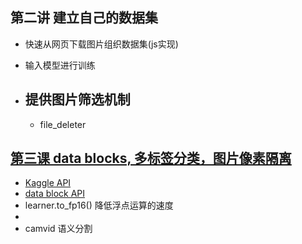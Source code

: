 ## 第二讲 建立自己的数据集
-  快速从网页下载图片组织数据集(js实现)
-  输入模型进行训练

- ## 提供图片筛选机制
	- file_deleter
## [第三课 data blocks, 多标签分类，图片像素隔离](https://www.youtube.com/watch?v=MpZxV6DVsmM)

- [Kaggle API](https://github.com/Kaggle/kaggle-api)
- [data block API](https://docs.fast.ai/data_block.html)
- learner.to_fp16() 降低浮点运算的速度
- 
- camvid 语义分割
<!--stackedit_data:
eyJoaXN0b3J5IjpbMTc4MjI5NjAwMCwtMTc5MDYzOTExMiwtMT
g3MTMxNjc1NSwyMDk5NzQ5OTZdfQ==
-->